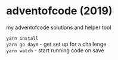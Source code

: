 # adventofcode (2019)

my adventofcode solutions and helper tool

`yarn install`  
`yarn go dayX` - get set up for a challenge  
`yarn watch` - start running code on save
